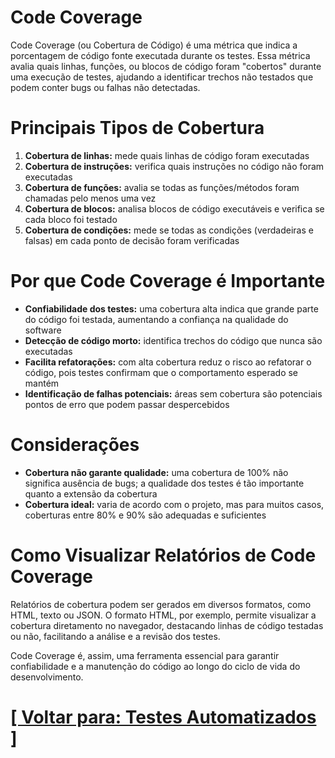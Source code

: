 # Code Coverage

Code Coverage (ou Cobertura de Código) é uma métrica que indica a porcentagem de código fonte executada durante os testes. Essa métrica avalia quais linhas, funções, ou blocos de código foram "cobertos" durante uma execução de testes, ajudando a identificar trechos não testados que podem conter bugs ou falhas não detectadas.

# Principais Tipos de Cobertura

1. **Cobertura de linhas:** mede quais linhas de código foram executadas
2. **Cobertura de instruções:** verifica quais instruções no código não foram executadas
3. **Cobertura de funções:** avalia se todas as funções/métodos foram chamadas pelo menos uma vez
4. **Cobertura de blocos:** analisa blocos de código executáveis e verifica se cada bloco foi testado
5. **Cobertura de condições:** mede se todas as condições (verdadeiras e falsas) em cada ponto de decisão foram verificadas

# Por que Code Coverage é Importante

- **Confiabilidade dos testes:** uma cobertura alta indica que grande parte do código foi testada, aumentando a confiança na qualidade do software
- **Detecção de código morto:** identifica trechos do código que nunca são executadas
- **Facilita refatorações:** com alta cobertura reduz o risco ao refatorar o código, pois testes confirmam que o comportamento esperado se mantém
- **Identificação de falhas potenciais:** áreas sem cobertura são potenciais pontos de erro que podem passar despercebidos

# Considerações

- **Cobertura não garante qualidade:** uma cobertura de 100% não significa ausência de bugs; a qualidade dos testes é tão importante quanto a extensão da cobertura
- **Cobertura ideal:** varia de acordo com o projeto, mas para muitos casos, coberturas entre 80% e 90% são adequadas e suficientes

# Como Visualizar Relatórios de Code Coverage

Relatórios de cobertura podem ser gerados em diversos formatos, como HTML, texto ou JSON. O formato HTML, por exemplo, permite visualizar a cobertura diretamento no navegador, destacando linhas de código testadas ou não, facilitando a análise e a revisão dos testes.

Code Coverage é, assim, uma ferramenta essencial para garantir confiabilidade e a manutenção do código ao longo do ciclo de vida do desenvolvimento.

# [[ Voltar para: Testes Automatizados ]](./1-testes-automatizados.md)